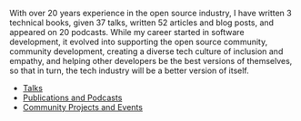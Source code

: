 With over 20 years experience in the open source industry, I have written 3 technical books, given 37 talks, written 52 articles and blog posts,  and appeared on 20 podcasts. While my career started in software development, it evolved into supporting the open source community, community development, creating a diverse tech culture of inclusion and empathy, and helping other developers be the best versions of themselves, so that in turn, the tech industry will be a better version of itself.

- [Talks](https://github.com/ElizabethN/about_me/blob/master/talks.md)
- [Publications and Podcasts](https://github.com/ElizabethN/about_me/blob/master/pubs_and_podcasts.md)
- [Community Projects and Events](https://github.com/ElizabethN/about_me/blob/master/community_projects.md)

